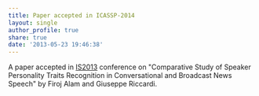 ```yaml
---
title: Paper accepted in ICASSP-2014
layout: single
author_profile: true
share: true
date: '2013-05-23 19:46:38'
---
```


A paper accepted in [IS2013](https://www.icassp2014.org/) conference on "Comparative Study of Speaker Personality Traits Recognition in Conversational and Broadcast News Speech" by Firoj Alam and Giuseppe Riccardi.